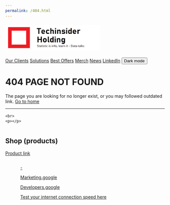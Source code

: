 ```yaml
---
permalink: /404.html
---
```

<!DOCTYPE html>
<html lang="en">
<head>
<title>Home - Techinsider Holding</title>
<link rel="shortcut icon" href="favicon-techinsider-holding.ico?">
<meta charset="utf-8">
<meta name="viewport" content="width=device-width, initial-scale=1">
<meta name="google-site-verification" content="" />
<link href='https://fonts.googleapis.com/css?family=Poppins' rel='stylesheet'>
<meta property="og:image"              content="https://raw.githubusercontent.com/Levani-mirvelashvili/Techinsider/main/Parent_techinsider_logo.jpeg" />
<link rel="stylesheet" href="style.css">
<script src="script.js"></script>
</head>
<body>

<div class="header">
  <h4><a href="https://levani-mirvelashvili.github.io/Techinsider/"><img src="Parent_brand_Umbrella-techinsider-preview.png" alt="logo" width="300" height="82"></a></h4>
  <p></p>
</div>

<div class="topnav">
  <a href="ourclients">Our Clients</a>
  <a href="solutions">Solutions</a>
  <a href="bestoffers">Best Offers</a>
  <a href="merch">Merch</a>
  <a href="news">News</a>
  <a href="https://www.linkedin.com/in/levani-mirvelashvili-403abb175/" target="_blank">LinkedIn</a>
  <button id="daark-modee" class="dark-mode-button" onclick="myFunction()">Dark mode</button>
</div>

<div class="row">
  <div class="column side">
  </div>
  
  <div class="column middle">
    <h1>404 PAGE NOT FOUND</h1>
    <p>The page you are looking for no longer exist, or you may followed outdated link. <a href="https://levani-mirvelashvili.github.io/Techinsider/">Go to home</a></p>
    <hr>

    <br>
    <p></p>
  </div>
  <div class="column side">
    <h2>Shop (products)</h2>
    <p></p>
    <p><a href="#">Product link</a></p>
  </div>
</div>

<div class="footer">

<ul>
  <ul><a href="#">-</a></ul>
  <ul><a href="https://marketingplatform.google.com/about/" target="_blank">Marketing.google</a></ul>
  <ul><a href="https://developers.googleblog.com/" target="_blank">Developers.google</a></ul>
  <ul><a href="https://fast.com/">Test your internet connection speed here</a></ul>
</ul>
</div>
<!-- Creator_Accountable_Person Levani Mirvelashvili -->
</body>
</html>
